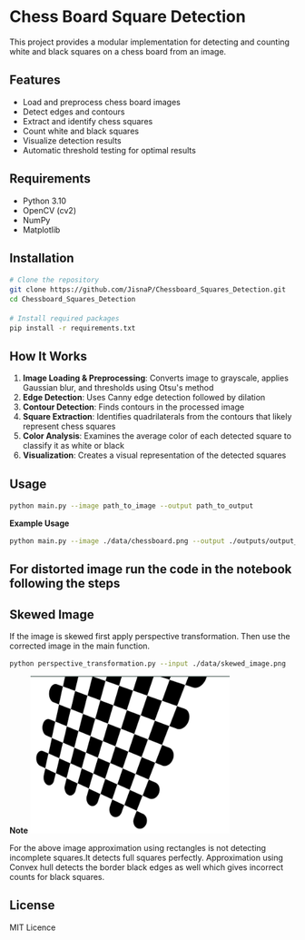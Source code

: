 # Chess Board Square Detection

This project provides a modular implementation for detecting and counting white and black squares on a chess board from an image.

## Features

- Load and preprocess chess board images
- Detect edges and contours
- Extract and identify chess squares
- Count white and black squares
- Visualize detection results
- Automatic threshold testing for optimal results

## Requirements

- Python 3.10
- OpenCV (cv2)
- NumPy
- Matplotlib

## Installation

```bash
# Clone the repository 
git clone https://github.com/JisnaP/Chessboard_Squares_Detection.git
cd Chessboard_Squares_Detection

# Install required packages
pip install -r requirements.txt
```



## How It Works

1. **Image Loading & Preprocessing**: Converts image to grayscale, applies Gaussian blur, and thresholds using Otsu's method
2. **Edge Detection**: Uses Canny edge detection followed by dilation
3. **Contour Detection**: Finds contours in the processed image
4. **Square Extraction**: Identifies quadrilaterals from the contours that likely represent chess squares
5. **Color Analysis**: Examines the average color of each detected square to classify it as white or black
6. **Visualization**: Creates a visual representation of the detected squares

## Usage
```bash
python main.py --image path_to_image --output path_to_output
```
**Example Usage**
```bash
python main.py --image ./data/chessboard.png --output ./outputs/output_image.png
```
## For distorted image run the code in the notebook following the steps
## Skewed Image
If the image is skewed first apply perspective transformation. Then use the corrected image in the main function. 
```bash
python perspective_transformation.py --input ./data/skewed_image.png
```
**Note**
![partialchessboard image](https://github.com/JisnaP/Chessboard_Squares_Detection/blob/main/data/partialchessboard.png) 


For the above image approximation using rectangles is not detecting incomplete squares.It detects full squares perfectly. Approximation using Convex hull detects the border black edges as well which gives incorrect counts for black squares. 

## License

MIT Licence

